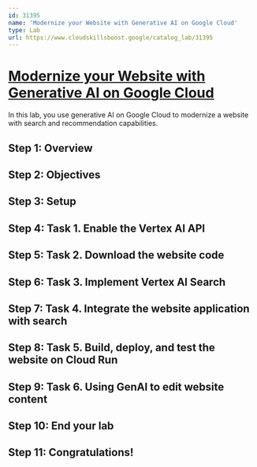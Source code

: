 ```yaml
---
id: 31395
name: 'Modernize your Website with Generative AI on Google Cloud'
type: Lab
url: https://www.cloudskillsboost.google/catalog_lab/31395
---
```


# [Modernize your Website with Generative AI on Google Cloud](https://www.cloudskillsboost.google/catalog_lab/31395)

In this lab, you use generative AI on Google Cloud to modernize a website with search and recommendation capabilities.

## Step 1: Overview

## Step 2: Objectives

## Step 3: Setup

## Step 4: Task 1. Enable the Vertex AI API

## Step 5: Task 2. Download the website code

## Step 6: Task 3. Implement Vertex AI Search

## Step 7: Task 4. Integrate the website application with search

## Step 8: Task 5. Build, deploy, and test the website on Cloud Run

## Step 9: Task 6. Using GenAI to edit website content

## Step 10: End your lab

## Step 11: Congratulations!
